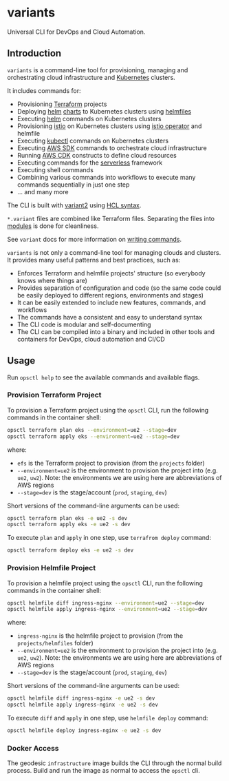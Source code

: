 # variants

Universal CLI for DevOps and Cloud Automation.


## Introduction

`variants` is a command-line tool for provisioning, managing and orchestrating cloud infrastructure and [Kubernetes](https://kubernetes.io/) clusters.

It includes commands for:

  - Provisioning [Terraform](https://www.terraform.io/) projects
  - Deploying [helm](https://helm.sh/) [charts](https://helm.sh/docs/topics/charts/) to Kubernetes clusters using [helmfiles](https://github.com/roboll/helmfile)
  - Executing [helm](https://helm.sh/) commands on Kubernetes clusters
  - Provisioning [istio](https://istio.io/) on Kubernetes clusters using [istio operator](https://istio.io/latest/blog/2019/introducing-istio-operator/) and helmfile
  - Executing [kubectl](https://kubernetes.io/docs/reference/kubectl/overview/) commands on Kubernetes clusters
  - Executing [AWS SDK](https://aws.amazon.com/tools/) commands to orchestrate cloud infrastructure
  - Running [AWS CDK](https://aws.amazon.com/cdk/) constructs to define cloud resources
  - Executing commands for the [serverless](https://www.serverless.com/) framework
  - Executing shell commands
  - Combining various commands into workflows to execute many commands sequentially in just one step
  - ... and many more

The CLI is built with [variant2](https://github.com/mumoshu/variant2) using [HCL syntax](https://www.terraform.io/docs/configuration/index.html).

`*.variant` files are combined like Terraform files.  Separating the files into [modules](modules) is done for cleanliness. 

See `variant` docs for more information on [writing commands](https://github.com/mumoshu/variant2#writing-commands).

`variants` is not only a command-line tool for managing clouds and clusters. It provides many useful patterns and best practices, such as:

  - Enforces Terraform and helmfile projects' structure (so everybody knows where things are)
  - Provides separation of configuration and code (so the same code could be easily deployed to different regions, environments and stages)
  - It can be easily extended to include new features, commands, and workflows
  - The commands have a consistent and easy to understand syntax
  - The CLI code is modular and self-documenting
  - The CLI can be compiled into a binary and included in other tools and containers for DevOps, cloud automation and CI/CD


## Usage

Run `opsctl help` to see the available commands and available flags.

### Provision Terraform Project

To provision a Terraform project using the `opsctl` CLI, run the following commands in the container shell:

```bash
opsctl terraform plan eks --environment=ue2 --stage=dev
opsctl terraform apply eks --environment=ue2 --stage=dev
```

where:

  - `efs` is the Terraform project to provision (from the `projects` folder)
  - `--environment=ue2` is the environment to provision the project into (e.g. `ue2`, `uw2`). Note: the environments we are using here are abbreviations of AWS regions
  - `--stage=dev` is the stage/account (`prod`, `staging`, `dev`)

Short versions of the command-line arguments can be used:

```bash
opsctl terraform plan eks -e ue2 -s dev
opsctl terraform apply eks -e ue2 -s dev
```

To execute `plan` and `apply` in one step, use `terrafrom deploy` command:

```bash
opsctl terraform deploy eks -e ue2 -s dev
```

### Provision Helmfile Project

To provision a helmfile project using the `opsctl` CLI, run the following commands in the container shell:

```bash
opsctl helmfile diff ingress-nginx --environment=ue2 --stage=dev
opsctl helmfile apply ingress-nginx --environment=ue2 --stage=dev
```

where:

  - `ingress-nginx` is the helmfile project to provision (from the `projects/helmfiles` folder)
  - `--environment=ue2` is the environment to provision the project into (e.g. `ue2`, `uw2`). Note: the environments we are using here are abbreviations of AWS regions
  - `--stage=dev` is the stage/account (`prod`, `staging`, `dev`)

Short versions of the command-line arguments can be used:

```bash
opsctl helmfile diff ingress-nginx -e ue2 -s dev
opsctl helmfile apply ingress-nginx -e ue2 -s dev
```

To execute `diff` and `apply` in one step, use `helmfile deploy` command:

```bash
opsctl helmfile deploy ingress-nginx -e ue2 -s dev
```

### Docker Access

The geodesic `infrastructure` image builds the CLI through the normal build process. Build and run the image as normal to access the `opsctl` cli.


